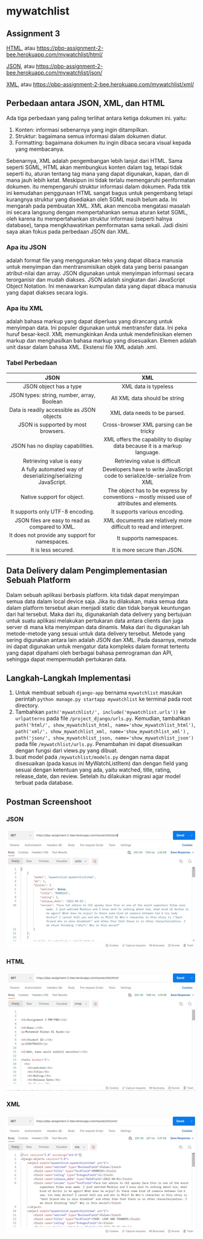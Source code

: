 # mywatchlist

## Assignment 3

[HTML](https://pbp-assignment-2-bee.herokuapp.com/mywatchlist/html/), atau https://pbp-assignment-2-bee.herokuapp.com/mywatchlist/html/

[JSON](https://pbp-assignment-2-bee.herokuapp.com/mywatchlist/json/), atau https://pbp-assignment-2-bee.herokuapp.com/mywatchlist/json/

[XML](https://pbp-assignment-2-bee.herokuapp.com/mywatchlist/xml/), atau https://pbp-assignment-2-bee.herokuapp.com/mywatchlist/xml/

## Perbedaan antara JSON, XML, dan HTML

Ada tiga perbedaan yang paling terlihat antara ketiga dokumen ini. yaitu:

1. Konten: informasi sebenarnya yang ingin ditampilkan.
2. Struktur: bagaimana semua informasi dalam dokumen diatur.
3. Formatting: bagaimana dokumen itu ingin dibaca secara visual kepada yang membacanya.

Sebenarnya, XML adalah pengembangan lebih lanjut dari HTML. Sama seperti SGML, HTML akan membungkus konten dalam tag, tetapi tidak seperti itu, aturan tentang tag mana yang dapat digunakan, kapan, dan di mana jauh lebih ketat. Meskipun ini tidak terlalu memengaruhi pemformatan dokumen. itu mempengaruhi struktur informasi dalam dokumen. Pada titik ini kemudahan penggunaan HTML sangat bagus untuk pengembang tetapi kurangnya struktur yang disediakan oleh SGML masih belum ada. Ini mengarah pada pembuatan XML. XML akan mencoba mengatasi masalah ini secara langsung dengan mempertahankan semua aturan ketat SGML, oleh karena itu mempertahankan struktur informasi (seperti halnya database), tanpa mengkhawatirkan pemformatan sama sekali. Jadi disini saya akan fokus pada perbedaan JSON dan XML. <br>

### Apa itu JSON

adalah format file yang menggunakan teks yang dapat dibaca manusia untuk menyimpan dan mentransmisikan objek data yang berisi pasangan atribut-nilai dan array. JSON digunakan untuk menyimpan informasi secara terorganisir dan mudah diakses. JSON adalah singkatan dari JavaScript Object Notation. Ini menawarkan kumpulan data yang dapat dibaca manusia yang dapat diakses secara logis.

### Apa itu XML

adalah bahasa markup yang dapat diperluas yang dirancang untuk menyimpan data. Ini populer digunakan untuk mentransfer data. Ini peka huruf besar-kecil. XML memungkinkan Anda untuk mendefinisikan elemen markup dan menghasilkan bahasa markup yang disesuaikan. Elemen adalah unit dasar dalam bahasa XML. Ekstensi file XML adalah .xml.

### Tabel Perbedaan

|                              JSON                              |                                             XML                                             |
| :------------------------------------------------------------: | :-----------------------------------------------------------------------------------------: |
|                     JSON object has a type                     |                                    XML data is typeless                                     |
|           JSON types: string, number, array, Boolean           |                                All XML data should be string                                |
|           Data is readily accessible as JSON objects           |                                XML data needs to be parsed.                                 |
|              JSON is supported by most browsers.               |                           Cross-browser XML parsing can be tricky                           |
|               JSON has no display capabilities.                |         XML offers the capability to display data because it is a markup language.          |
|                    Retrieving value is easy                    |                                Retrieving value is difficult                                |
| A fully automated way of deserializing/serializing JavaScript. |         Developers have to write JavaScript code to serialize/de-serialize from XML         |
|                   Native support for object.                   | The object has to be express by conventions – mostly missed use of attributes and elements. |
|                It supports only UTF-8 encoding.                |                                It supports various encoding.                                |
|        JSON files are easy to read as compared to XML.         |             XML documents are relatively more difficult to read and interpret.              |
|        It does not provide any support for namespaces.         |                                   It supports namespaces.                                   |
|                      It is less secured.                       |                                It is more secure than JSON.                                 |

## Data Delivery dalam Pengimplementasian Sebuah Platform

Dalam sebuah aplikasi berbasis platform. kita tidak dapat menyimpan semua data dalam local device saja. Jika itu dilakukan, maka semua data dalam platform tersebut akan menjadi static dan tidak banyak keuntungan dari hal tersebut. Maka dari itu, digunakanlah data delivery yang bertujuan untuk suatu aplikasi melakukan pertukaran data antara clients dan juga server di mana kita menyimpan data dinamis. Maka dari itu digunakan lah metode-metode yang sesuai untuk data delivery tersebut. Metode yang sering digunakan antara lain adalah JSON dan XML. Pada dasarnya, metode ini dapat digunakan untuk mengatur data kompleks dalam format tertentu yang dapat dipahami oleh berbagai bahasa pemrograman dan API, sehingga dapat mempermudah pertukaran data.

## Langkah-Langkah Implementasi

1. Untuk membuat sebuah `django-app` bernama `mywatchlist` masukan perintah `python manage.py startapp mywatchlist` ke terminal pada root directory.
2. Tambahkan `path('mywatchlist/', include('mywatchlist.urls'))` ke `urlpatterns` pada file `/project_django/urls.py`. Kemudian, tambahkan `path('html/', show_mywatchlist_html, name='show_mywatchlist_html')`, `path('xml/', show_mywatchlist_xml, name='show_mywatchlist_xml')` , `path('json/', show_mywatchlist_json, name='show_mywatchlist_json')` pada file `/mywatchlist/urls.py`. Penambahan ini dapat disesuaikan dengan fungsi dari views.py yang dibuat.
3. buat model pada `/mywatchlist/models.py` dengan nama dapat disesuaikan (pada kasus ini MyWatchListItem) dan dengan field yang sesuai dengan ketentuan yang ada, yaitu watched, title, rating, release_date, dan review. Setelah itu dilakukan migrasi agar model terbuat pada database.

## Postman Screenshoot

### JSON

![JSON](../static/postman_pbp_tugas_3_json.jpg?raw=true)

### HTML

![HTML](../static/postman_pbp_tugas_3_html.jpg?raw=true)

### XML

![XML](../static/postman_pbp_tugas_3_xml.jpg?raw=true)
